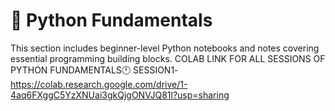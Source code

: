 # 🧠 Python Fundamentals

This section includes beginner-level Python notebooks and notes covering essential programming building blocks.
 COLAB LINK FOR ALL SESSIONS OF PYTHON FUNDAMENTALS🕛
SESSION1- https://colab.research.google.com/drive/1-4aq6FXggC5YzXNUai3gkQjgONVJQ81l?usp=sharing
 
